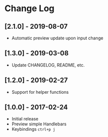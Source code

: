 # Change Log

## [2.1.0] - 2019-08-07
- Automatic preview update upon input change

## [1.3.0] - 2019-03-08
- Update CHANGELOG, README, etc.

## [1.2.0] - 2019-02-27
- Support for helper functions

## [1.0.0] - 2017-02-24
- Initial release
- Preview simple Handlebars
- Keybindings `ctrl+p j`